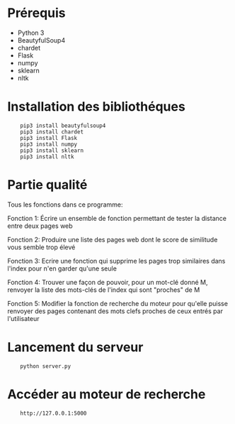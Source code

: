 # Prérequis
* Python 3
* BeautyfulSoup4
* chardet
* Flask
* numpy
* sklearn
* nltk

# Installation des bibliothéques
        pip3 install beautyfulsoup4
        pip3 install chardet
        pip3 install Flask
        pip3 install numpy
        pip3 install sklearn
        pip3 install nltk

# Partie qualité
Tous les fonctions dans ce programme:

Fonction 1: Écrire un ensemble de fonction permettant de tester la distance entre deux pages web

Fonction 2: Produire une liste des pages web dont le score de similitude vous semble trop élevé

Fonction 3: Ecrire une fonction qui supprime les pages trop similaires dans l'index pour n'en garder qu'une seule

Fonction 4: Trouver une façon de pouvoir, pour un mot-clé donné M, renvoyer la liste des mots-clés de l'index qui sont "proches" de M

Fonction 5: Modifier la fonction de recherche du moteur pour qu'elle puisse renvoyer des pages contenant des mots clefs proches de ceux entrés par l'utilisateur

# Lancement du serveur
        python server.py
# Accéder au moteur de recherche
        http://127.0.0.1:5000
